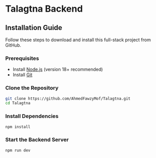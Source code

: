 # Talagtna Backend

## Installation Guide

Follow these steps to download and install this full-stack project from GitHub.

### Prerequisites

- Install [Node.js](https://nodejs.org/) (version 18+ recommended)
- Install [Git](https://git-scm.com/)

### Clone the Repository

```sh
git clone https://github.com/AhmedFawzyMof/Talagtna.git
cd Talagtna
```

### Install Dependencies

```sh
npm install
```

### Start the Backend Server

```sh
npm run dev
```
